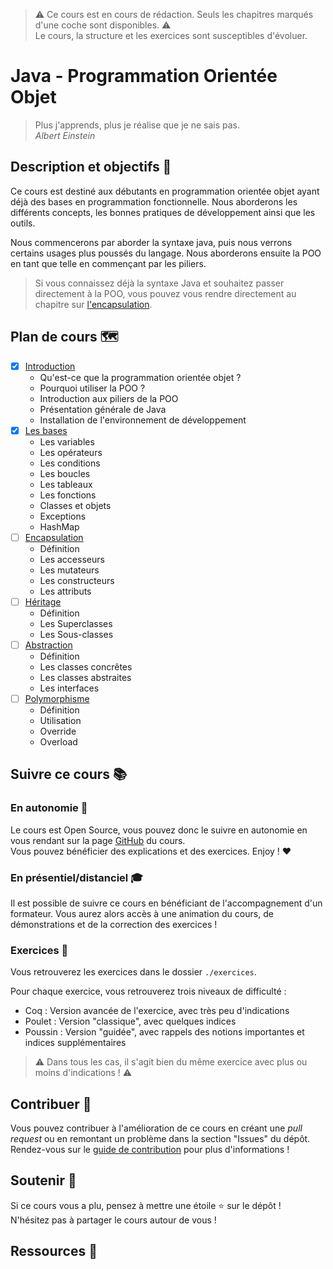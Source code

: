 > ⚠️ Ce cours est en cours de rédaction. Seuls les chapitres marqués d'une coche sont disponibles. ⚠️  
> Le cours, la structure et les exercices sont susceptibles d'évoluer.

# Java - Programmation Orientée Objet

> Plus j'apprends, plus je réalise que je ne sais pas.  
> *Albert Einstein*

## Description et objectifs 🎯

Ce cours est destiné aux débutants en programmation orientée objet ayant déjà des bases en programmation fonctionnelle.
Nous aborderons les différents concepts, les bonnes pratiques de développement ainsi que les outils.

Nous commencerons par aborder la syntaxe java, puis nous verrons certains usages plus poussés du langage.
Nous aborderons ensuite la POO en tant que telle en commençant par les piliers.

> Si vous connaissez déjà la syntaxe Java et souhaitez passer directement à la POO, vous pouvez vous rendre directement au chapitre sur [l'encapsulation](./cours/03_encapsulation.slides.md).

## Plan de cours 🗺️

- [x] [Introduction](./cours/00_introduction.slides.md)
    - Qu'est-ce que la programmation orientée objet ?
    - Pourquoi utiliser la POO ?
    - Introduction aux piliers de la POO
    - Présentation générale de Java
    - Installation de l'environnement de développement
- [x] [Les bases](./cours/01_bases.slides.md)
    - Les variables
    - Les opérateurs
    - Les conditions
    - Les boucles
    - Les tableaux
    - Les fonctions
    - Classes et objets
    - Exceptions
    - HashMap
- [ ] [Encapsulation](./cours/03_encapsulation.slides.md)
    - Définition
    - Les accesseurs
    - Les mutateurs
    - Les constructeurs
    - Les attributs
- [ ] [Héritage](./cours/04_heritage.slides.md)
    - Définition
    - Les Superclasses
    - Les Sous-classes
- [ ] [Abstraction](./cours/05_abstraction.slides.md)
    - Définition
    - Les classes concrêtes
    - Les classes abstraites
    - Les interfaces
- [ ] [Polymorphisme](./cours/06_polymorphisme.slides.md)
    - Définition
    - Utilisation
    - Override
    - Overload

## Suivre ce cours 📚

### En autonomie 🚀

Le cours est Open Source, vous pouvez donc le suivre en autonomie en vous rendant sur la page [GitHub]() du cours.  
Vous pouvez bénéficier des explications et des exercices. Enjoy ! ❤️

### En présentiel/distanciel 🎓

Il est possible de suivre ce cours en bénéficiant de l'accompagnement d'un formateur.
Vous aurez alors accès à une animation du cours, de démonstrations et de la correction des exercices !

### Exercices 💪

Vous retrouverez les exercices dans le dossier `./exercices`.

Pour chaque exercice, vous retrouverez trois niveaux de difficulté :

- Coq : Version avancée de l'exercice, avec très peu d'indications
- Poulet : Version "classique", avec quelques indices
- Poussin : Version "guidée", avec rappels des notions importantes et indices supplémentaires

> ⚠️ Dans tous les cas, il s'agit bien du même exercice avec plus ou moins d'indications ! ⚠️

## Contribuer 🤝

Vous pouvez contribuer à l'amélioration de ce cours en créant une *pull request* ou en remontant un problème dans la
section "Issues" du dépôt.  
Rendez-vous sur le [guide de contribution](./CONTRIBUTING.md) pour plus d'informations !

## Soutenir 🫶

Si ce cours vous a plu, pensez à mettre une étoile ⭐ sur le dépôt !  
N'hésitez pas à partager le cours autour de vous !

## Ressources 👜

<!-- 
- Citez les sources utilisées pour la création du cours
-->